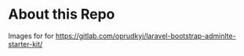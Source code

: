 # About this Repo

Images for for https://gitlab.com/oprudkyi/laravel-bootstrap-adminlte-starter-kit/
